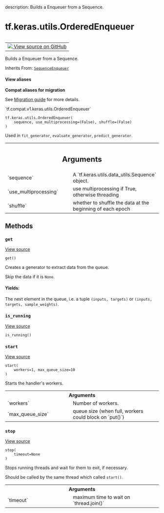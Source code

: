 description: Builds a Enqueuer from a Sequence.

<div itemscope itemtype="http://developers.google.com/ReferenceObject">
<meta itemprop="name" content="tf.keras.utils.OrderedEnqueuer" />
<meta itemprop="path" content="Stable" />
<meta itemprop="property" content="__init__"/>
<meta itemprop="property" content="get"/>
<meta itemprop="property" content="is_running"/>
<meta itemprop="property" content="start"/>
<meta itemprop="property" content="stop"/>
</div>

# tf.keras.utils.OrderedEnqueuer

<!-- Insert buttons and diff -->

<table class="tfo-notebook-buttons tfo-api nocontent" align="left">
<td>
  <a target="_blank" href="https://github.com/tensorflow/tensorflow/blob/r2.2/tensorflow/python/keras/utils/data_utils.py#L795-L880">
    <img src="https://www.tensorflow.org/images/GitHub-Mark-32px.png" />
    View source on GitHub
  </a>
</td>
</table>



Builds a Enqueuer from a Sequence.

Inherits From: [`SequenceEnqueuer`](../../../tf/keras/utils/SequenceEnqueuer.md)

<section class="expandable">
  <h4 class="showalways">View aliases</h4>
  <p>
<b>Compat aliases for migration</b>
<p>See
<a href="https://www.tensorflow.org/guide/migrate">Migration guide</a> for
more details.</p>
<p>`tf.compat.v1.keras.utils.OrderedEnqueuer`</p>
</p>
</section>

<pre class="devsite-click-to-copy prettyprint lang-py tfo-signature-link">
<code>tf.keras.utils.OrderedEnqueuer(
    sequence, use_multiprocessing=(False), shuffle=(False)
)
</code></pre>



<!-- Placeholder for "Used in" -->

Used in `fit_generator`, `evaluate_generator`, `predict_generator`.

<!-- Tabular view -->
 <table class="responsive fixed orange">
<colgroup><col width="214px"><col></colgroup>
<tr><th colspan="2"><h2 class="add-link">Arguments</h2></th></tr>

<tr>
<td>
`sequence`
</td>
<td>
A `tf.keras.utils.data_utils.Sequence` object.
</td>
</tr><tr>
<td>
`use_multiprocessing`
</td>
<td>
use multiprocessing if True, otherwise threading
</td>
</tr><tr>
<td>
`shuffle`
</td>
<td>
whether to shuffle the data at the beginning of each epoch
</td>
</tr>
</table>



## Methods

<h3 id="get"><code>get</code></h3>

<a target="_blank" href="https://github.com/tensorflow/tensorflow/blob/r2.2/tensorflow/python/keras/utils/data_utils.py#L862-L880">View source</a>

<pre class="devsite-click-to-copy prettyprint lang-py tfo-signature-link">
<code>get()
</code></pre>

Creates a generator to extract data from the queue.

Skip the data if it is `None`.

#### Yields:

The next element in the queue, i.e. a tuple
`(inputs, targets)` or
`(inputs, targets, sample_weights)`.


<h3 id="is_running"><code>is_running</code></h3>

<a target="_blank" href="https://github.com/tensorflow/tensorflow/blob/r2.2/tensorflow/python/keras/utils/data_utils.py#L717-L718">View source</a>

<pre class="devsite-click-to-copy prettyprint lang-py tfo-signature-link">
<code>is_running()
</code></pre>




<h3 id="start"><code>start</code></h3>

<a target="_blank" href="https://github.com/tensorflow/tensorflow/blob/r2.2/tensorflow/python/keras/utils/data_utils.py#L720-L738">View source</a>

<pre class="devsite-click-to-copy prettyprint lang-py tfo-signature-link">
<code>start(
    workers=1, max_queue_size=10
)
</code></pre>

Starts the handler's workers.


<!-- Tabular view -->
 <table class="responsive fixed orange">
<colgroup><col width="214px"><col></colgroup>
<tr><th colspan="2">Arguments</th></tr>

<tr>
<td>
`workers`
</td>
<td>
Number of workers.
</td>
</tr><tr>
<td>
`max_queue_size`
</td>
<td>
queue size
(when full, workers could block on `put()`)
</td>
</tr>
</table>



<h3 id="stop"><code>stop</code></h3>

<a target="_blank" href="https://github.com/tensorflow/tensorflow/blob/r2.2/tensorflow/python/keras/utils/data_utils.py#L745-L759">View source</a>

<pre class="devsite-click-to-copy prettyprint lang-py tfo-signature-link">
<code>stop(
    timeout=None
)
</code></pre>

Stops running threads and wait for them to exit, if necessary.

Should be called by the same thread which called `start()`.

<!-- Tabular view -->
 <table class="responsive fixed orange">
<colgroup><col width="214px"><col></colgroup>
<tr><th colspan="2">Arguments</th></tr>

<tr>
<td>
`timeout`
</td>
<td>
maximum time to wait on `thread.join()`
</td>
</tr>
</table>





